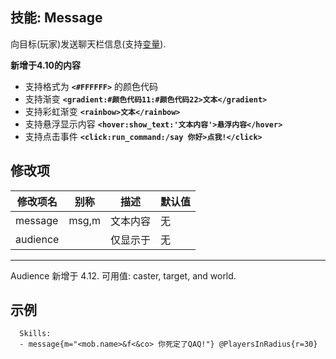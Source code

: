 技能: Message
--------------------------

向目标(玩家)发送聊天栏信息(支持[变量](技能/变量)).

**新增于4.10的内容**

* 支持格式为 **`<#FFFFFF>`** 的颜色代码
* 支持渐变 **`<gradient:#颜色代码11:#颜色代码22>文本</gradient>`**
* 支持彩虹渐变 **`<rainbow>文本</rainbow>`**
* 支持悬浮显示内容 **`<hover:show_text:'文本内容'>悬浮内容</hover>`**
* 支持点击事件 **`<click:run_command:/say 你好>点我!</click>`**

修改项
----------

| 修改项名 | 别称    | 描述                                                                                                    | 默认值 |
|-----------|------------|----------------------------------------------------------------------------------------------------------------|---------------|
| message   | msg,m   | 文本内容        | 无    |
| audience  |         | 仅显示于 | 无 |

---------------

Audience 新增于 4.12. 可用值: caster, target, and world.

示例
--------

      Skills:
      - message{m="<mob.name>&f<&co> 你死定了QAQ!"} @PlayersInRadius{r=30}

